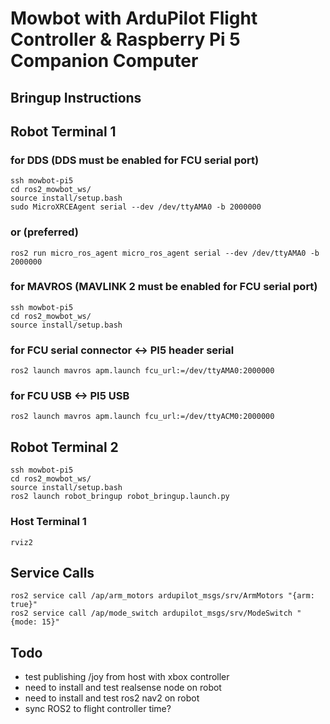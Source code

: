 # Mowbot with ArduPilot Flight Controller & Raspberry Pi 5 Companion Computer
## Bringup Instructions
## Robot Terminal 1
### for DDS (DDS must be enabled for FCU serial port)
```
ssh mowbot-pi5
cd ros2_mowbot_ws/
source install/setup.bash
sudo MicroXRCEAgent serial --dev /dev/ttyAMA0 -b 2000000
```
### or (preferred)
```
ros2 run micro_ros_agent micro_ros_agent serial --dev /dev/ttyAMA0 -b 2000000
```

### for MAVROS (MAVLINK 2 must be enabled for FCU serial port)
```
ssh mowbot-pi5
cd ros2_mowbot_ws/
source install/setup.bash
```
### for FCU serial connector <-> PI5 header serial
```
ros2 launch mavros apm.launch fcu_url:=/dev/ttyAMA0:2000000
```
### for FCU USB <-> PI5 USB
```
ros2 launch mavros apm.launch fcu_url:=/dev/ttyACM0:2000000
```

## Robot Terminal 2
```
ssh mowbot-pi5
cd ros2_mowbot_ws/
source install/setup.bash
ros2 launch robot_bringup robot_bringup.launch.py
```

### Host Terminal 1
```
rviz2
```

## Service Calls
```
ros2 service call /ap/arm_motors ardupilot_msgs/srv/ArmMotors "{arm: true}"
ros2 service call /ap/mode_switch ardupilot_msgs/srv/ModeSwitch "{mode: 15}"
```

## Todo
- test publishing /joy from host with xbox controller
- need to install and test realsense node on robot
- need to install and test ros2 nav2 on robot
- sync ROS2 to flight controller time?